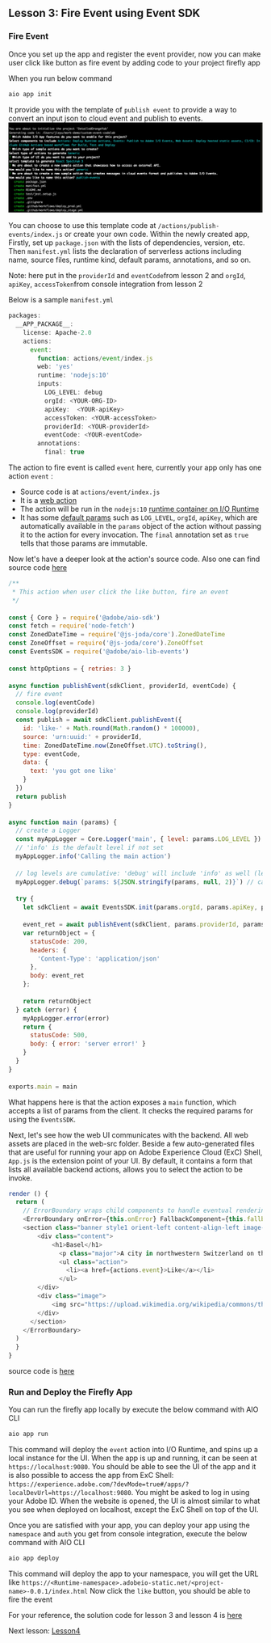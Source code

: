 ## Lesson 3: Fire Event using Event SDK

### Fire Event
Once you set up the app and register the event provider, now you can make user click like button as fire event by adding code to your project firefly app

When you run below command 
```bash
aio app init
```
It provide you with the template of `publish event` to provide a way to convert an input json to cloud event and publish to events.
![event-provider](assets/publish-event-cli.png)

You can choose to use this template code at `/actions/publish-events/index.js` or create your own code.
Within the newly created app, Firstly, set up `package.json` with the lists of dependencies, version, etc. 
Then `manifest.yml` lists the declaration of serverless actions including name, source files, runtime kind, default params, annotations, and so on.

Note: here put in the `providerId` and `eventCode`from lesson 2 and `orgId`, `apiKey`, `accessToken`from console integration from lesson 2

Below is a sample `manifest.yml` 
```javascript
packages:
  __APP_PACKAGE__:
    license: Apache-2.0
    actions:
      event:
        function: actions/event/index.js
        web: 'yes'
        runtime: 'nodejs:10'
        inputs:
          LOG_LEVEL: debug
          orgId: <YOUR-ORG-ID>
          apiKey:  <YOUR-apiKey>
          accessToken: <YOUR-accessToken>
          providerId: <YOUR-providerId>
          eventCode: <YOUR-eventCode>
        annotations:
          final: true
```
The action to fire event is called `event` here, currently your app only has one action `event` :

* Source code is at `actions/event/index.js`
* It is a [web action](https://github.com/AdobeDocs/adobeio-runtime/blob/master/guides/creating_actions.md#invoking-web-actions)
* The action will be run in the `nodejs:10` [runtime container on I/O Runtime](https://github.com/AdobeDocs/adobeio-runtime/blob/master/reference/runtimes.md)
* It has some [default params](https://github.com/AdobeDocs/adobeio-runtime/blob/master/guides/creating_actions.md#working-with-parameters) such as `LOG_LEVEL`, `orgId`, `apiKey`, which are automatically available in the `params` object of the action without passing it to the action for every invocation. The `final` annotation set as `true` tells that those params are immutable.

Now let's have a deeper look at the action's source code.
Also one can find source code [here](https://github.com/AdobeDocs/adobeio-codelab-customevent-demo/blob/master/actions/event/index.js)

```javascript
/**
 * This action when user click the like button, fire an event
 */

const { Core } = require('@adobe/aio-sdk')
const fetch = require('node-fetch')
const ZonedDateTime = require('@js-joda/core').ZonedDateTime
const ZoneOffset = require('@js-joda/core').ZoneOffset
const EventsSDK = require('@adobe/aio-lib-events')

const httpOptions = { retries: 3 }

async function publishEvent(sdkClient, providerId, eventCode) {
  // fire event
  console.log(eventCode)
  console.log(providerId)
  const publish = await sdkClient.publishEvent({
    id: 'like-' + Math.round(Math.random() * 100000),
    source: 'urn:uuid:' + providerId,
    time: ZonedDateTime.now(ZoneOffset.UTC).toString(),
    type: eventCode,
    data: {
      text: 'you got one like'
    }
  })
  return publish
}

async function main (params) {
  // create a Logger
  const myAppLogger = Core.Logger('main', { level: params.LOG_LEVEL })
  // 'info' is the default level if not set
  myAppLogger.info('Calling the main action')

  // log levels are cumulative: 'debug' will include 'info' as well (levels are in order of verbosity: error, warn, info, verbose, debug, silly)
  myAppLogger.debug(`params: ${JSON.stringify(params, null, 2)}`) // careful to not log any secrets!

  try {
    let sdkClient = await EventsSDK.init(params.orgId, params.apiKey, params.accessToken, httpOptions)

    event_ret = await publishEvent(sdkClient, params.providerId, params.eventCode)
    var returnObject = {
      statusCode: 200,
      headers: {
        'Content-Type': 'application/json'
      },
      body: event_ret
    };

    return returnObject
  } catch (error) {
    myAppLogger.error(error)
    return {
      statusCode: 500,
      body: { error: 'server error!' }
    }
  }
}

exports.main = main
```
What happens here is that the action exposes a `main` function, which accepts a list of params from the client. It checks the required params for using the `EventsSDK`. 

Next, let's see how the web UI communicates with the backend. All web assets are placed in the web-src folder.
Beside a few auto-generated files that are useful for running your app on Adobe Experience Cloud (ExC) Shell, `App.js` is the extension point of your UI.
By default, it contains a form that lists all available backend actions, allows you to select the action to be invoke.
```javascript
render () {
  return (
    // ErrorBoundary wraps child components to handle eventual rendering errors
    <ErrorBoundary onError={this.onError} FallbackComponent={this.fallbackComponent} >
    <section class="banner style1 orient-left content-align-left image-position-right fullscreen onload-image-fade-in onload-content-fade-right">
        <div class="content">
            <h1>Basel</h1>
              <p class="major">A city in northwestern Switzerland on the river Rhine. Basel is Switzerland's third-most-populous city. The city is known for its many internationally renowned museums, ranging from the Kunstmuseum, the first collection of art accessible to the public in Europe (1661) and the largest museum of art in the whole of Switzerland.</p>
              <ul class="action">
                <li><a href={actions.event}>Like</a></li>
              </ul>
        </div>
        <div class="image">
            <img src="https://upload.wikimedia.org/wikipedia/commons/thumb/f/f5/Basel_-_M%C3%BCnsterpfalz1.jpg/2560px-Basel_-_M%C3%BCnsterpfalz1.jpg" alt="" />
        </div>
      </section>
    </ErrorBoundary>
  )
  }
}

```
source code is [here](https://github.com/AdobeDocs/adobeio-samples-custom-events/blob/master/web-src/src/App.js)

### Run and Deploy the Firefly App
You can run the firefly app locally by execute the below command with AIO CLI
```bash
aio app run
```
This command will deploy the `event` action into I/O Runtime, and spins up a local instance for the UI. When the app is up and running, it can be seen at `https://localhost:9080`. You should be able to see the UI of the app and it is also possible to access the app from ExC Shell: `https://experience.adobe.com/?devMode=true#/apps/?localDevUrl=https://localhost:9080`. You might be asked to log in using your Adobe ID.  When the website is opened, the UI is almost similar to what you see when deployed on localhost, except the ExC Shell on top of the UI.

Once you are satisfied with your app, you can deploy your app using the `namespace` and `auth` you get from console integration, execute the below command with AIO CLI
```bash
aio app deploy
```
This command will deploy the app to your namespace, you will get the URL like 
`https://<Runtime-namespace>.adobeio-static.net/<project-name>-0.0.1/index.html`
Now click the `like` button, you should be able to fire the event 

For your reference, the solution code for lesson 3 and lesson 4 is [here](https://github.com/AdobeDocs/adobeio-samples-custom-events) 

Next lesson: [Lesson4](lesson4.md)